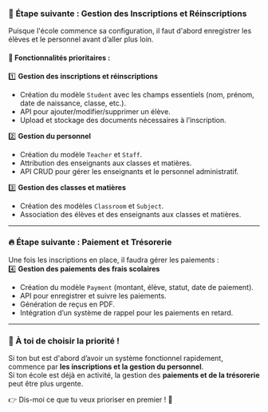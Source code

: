 
### 🎯 **Étape suivante : Gestion des Inscriptions et Réinscriptions**  
Puisque l'école commence sa configuration, il faut d'abord enregistrer les élèves et le personnel avant d’aller plus loin.  

#### **📌 Fonctionnalités prioritaires :**
1️⃣ **Gestion des inscriptions et réinscriptions**  
   - Création du modèle `Student` avec les champs essentiels (nom, prénom, date de naissance, classe, etc.).  
   - API pour ajouter/modifier/supprimer un élève.  
   - Upload et stockage des documents nécessaires à l’inscription.  

2️⃣ **Gestion du personnel**  
   - Création du modèle `Teacher` et `Staff`.  
   - Attribution des enseignants aux classes et matières.  
   - API CRUD pour gérer les enseignants et le personnel administratif.  

3️⃣ **Gestion des classes et matières**  
   - Création des modèles `Classroom` et `Subject`.  
   - Association des élèves et des enseignants aux classes et matières.  

---

### 🔥 **Étape suivante : Paiement et Trésorerie**  
Une fois les inscriptions en place, il faudra gérer les paiements :  
4️⃣ **Gestion des paiements des frais scolaires**  
   - Création du modèle `Payment` (montant, élève, statut, date de paiement).  
   - API pour enregistrer et suivre les paiements.  
   - Génération de reçus en PDF.  
   - Intégration d’un système de rappel pour les paiements en retard.  

---

### **📢 À toi de choisir la priorité !**  
Si ton but est d'abord d’avoir un système fonctionnel rapidement, commence par **les inscriptions et la gestion du personnel**.  
Si ton école est déjà en activité, la gestion des **paiements et de la trésorerie** peut être plus urgente.  

👉 Dis-moi ce que tu veux prioriser en premier ! 🚀